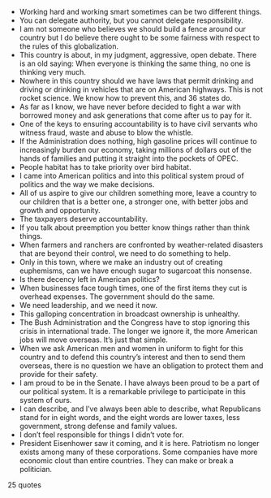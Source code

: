  - Working hard and working smart sometimes can be two different things.
 - You can delegate authority, but you cannot delegate responsibility.
 - I am not someone who believes we should build a fence around our country but I do believe there ought to be some fairness with respect to the rules of this globalization.
 - This country is about, in my judgment, aggressive, open debate. There is an old saying: When everyone is thinking the same thing, no one is thinking very much.
 - Nowhere in this country should we have laws that permit drinking and driving or drinking in vehicles that are on American highways. This is not rocket science. We know how to prevent this, and 36 states do.
 - As far as I know, we have never before decided to fight a war with borrowed money and ask generations that come after us to pay for it.
 - One of the keys to ensuring accountability is to have civil servants who witness fraud, waste and abuse to blow the whistle.
 - If the Administration does nothing, high gasoline prices will continue to increasingly burden our economy, taking millions of dollars out of the hands of families and putting it straight into the pockets of OPEC.
 - People habitat has to take priority over bird habitat.
 - I came into American politics and into this political system proud of politics and the way we make decisions.
 - All of us aspire to give our children something more, leave a country to our children that is a better one, a stronger one, with better jobs and growth and opportunity.
 - The taxpayers deserve accountability.
 - If you talk about preemption you better know things rather than think things.
 - When farmers and ranchers are confronted by weather-related disasters that are beyond their control, we need to do something to help.
 - Only in this town, where we make an industry out of creating euphemisms, can we have enough sugar to sugarcoat this nonsense.
 - Is there decency left in American politics?
 - When businesses face tough times, one of the first items they cut is overhead expenses. The government should do the same.
 - We need leadership, and we need it now.
 - This galloping concentration in broadcast ownership is unhealthy.
 - The Bush Administration and the Congress have to stop ignoring this crisis in international trade. The longer we ignore it, the more American jobs will move overseas. It’s just that simple.
 - When we ask American men and women in uniform to fight for this country and to defend this country’s interest and then to send them overseas, there is no question we have an obligation to protect them and provide for their safety.
 - I am proud to be in the Senate. I have always been proud to be a part of our political system. It is a remarkable privilege to participate in this system of ours.
 - I can describe, and I’ve always been able to describe, what Republicans stand for in eight words, and the eight words are lower taxes, less government, strong defense and family values.
 - I don’t feel responsible for things I didn’t vote for.
 - President Eisenhower saw it coming, and it is here. Patriotism no longer exists among many of these corporations. Some companies have more economic clout than entire countries. They can make or break a politician.

25 quotes
